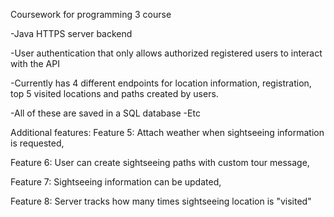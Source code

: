 Coursework for programming 3 course

-Java HTTPS server backend

-User authentication that only allows authorized registered users to interact with the API

-Currently has 4 different endpoints for location information, registration, top 5 visited locations and paths created by users.

-All of these are saved in a SQL database
-Etc

Additional features:
Feature 5: Attach weather when sightseeing information is requested,

Feature 6: User can create sightseeing paths with custom tour message,

Feature 7: Sightseeing information can be updated,

Feature 8: Server tracks how many times sightseeing location is "visited"
